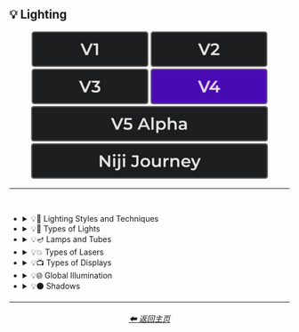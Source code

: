 <h2>💡 Lighting</h2>

<div align="center">

[<img src="/Images/Repo_Parts/Buttons/Version_Buttons/button_version_V1_inactive.webp?raw=true" alt="MidJourney V1" height="64" />](/Pages/MJ_V1/Style_Pages/Sphere/Lighting.md)
[<img src="/Images/Repo_Parts/Buttons/Version_Buttons/button_version_V2_inactive.webp?raw=true" alt="MidJourney V2" height="64" />](/Pages/MJ_V2/Style_Pages/Sphere/Lighting.md)
[<img src="/Images/Repo_Parts/Buttons/Version_Buttons/button_version_V3_inactive.webp?raw=true" alt="MidJourney V3" height="64" />](/Pages/MJ_V3/Style_Pages/Just_The_Style/Lighting.md)
[<img src="/Images/Repo_Parts/Buttons/Version_Buttons/button_version_V4_active.webp?raw=true" alt="MidJourney V4" height="64" />](/Pages/MJ_V4/Style_Pages/Just_The_Style/Lighting.md)
<br>
[<img src="/Images/Repo_Parts/Buttons/Version_Buttons/button_version_V5_Alpha_inactive_half.webp?raw=true" alt="MidJourney V5" height="64" />](/Pages/MJ_V5/Style_Pages/Just_The_Style/Lighting.md)
[<img src="/Images/Repo_Parts/Buttons/Version_Buttons/button_version_niji_inactive_half.webp?raw=true" alt="Niji Journey" height="64" />](/Pages/Niji_Journey/Style_Pages/Lighting.md)


</div>

<hr>
<br>


- <details><summary>💡🔦 Lighting Styles and Techniques</summary><p><div align="center">

    | Lighting | Illuminated | Illumination |
    | :-: | :-: | :-: |
    | <img src="/Images/MJ_V4/V4_Alpha_3.5/Midjourney_Styles/Lighting.webp?raw=true" width="256" /> | <img src="/Images/MJ_V4/V4_Alpha_3.5/Midjourney_Styles/Illuminated.webp?raw=true" width="256" /> | <img src="/Images/MJ_V4/V4_Alpha_3.5/Midjourney_Styles/Illumination.webp?raw=true" width="256" /> |
        
    <br>
    
    | Frontlight | Halfrear Lighting | Backlight |
    | :-: | :-: | :-: |
    | <img src="/Images/MJ_V4/V4_Alpha_3.5/Midjourney_Styles/Frontlight.webp?raw=true" width="256" /> | <img src="/Images/MJ_V4/V4_Alpha_3.5/Midjourney_Styles/Halfrear_Lighting.webp?raw=true" width="256" /> | <img src="/Images/MJ_V4/V4_Alpha_3.5/Midjourney_Styles/Backlight.webp?raw=true" width="256" /> | 

    <br>

    | Dim | Dim Lighting | Dark Lighting |
    | :-: | :-: | :-: |
    | <img src="/Images/MJ_V4/V4_Alpha_3.5/Midjourney_Styles/Dim.webp?raw=true" width="256" /> | <img src="/Images/MJ_V4/V4_Alpha_3.5/Midjourney_Styles/Dim_Lighting.webp?raw=true" width="256" /> | <img src="/Images/MJ_V4/V4_Alpha_3.5/Midjourney_Styles/Dark_Lighting.webp?raw=true" width="256" /> |

    <br>
    
    | Bright | Ultrabright | Blinding Light |
    | :-: | :-: | :-: |
    | <img src="/Images/MJ_V4/V4_Alpha_3.5/Midjourney_Styles/Bright.webp?raw=true" width="256" /> | <img src="/Images/MJ_V4/V4_Alpha_3.5/Midjourney_Styles/Ultrabright.webp?raw=true" width="256" /> | <img src="/Images/MJ_V4/V4_Alpha_3.5/Midjourney_Styles/Blinding_Light.webp?raw=true" width="256" /> |

    <br>

    | Moody Lighting | Mood Lighting |
    | :-: | :-: |
    | <img src="/Images/MJ_V4/V4_Alpha_3.5/Midjourney_Styles/Moody_Lighting.webp?raw=true" width="256" /> | <img src="/Images/MJ_V4/V4_Alpha_3.5/Midjourney_Styles/Mood_Lighting.webp?raw=true" width="256" /> |

    <br>

    | Cinematic Lighting | Studio Lighting | Cove Lighting |
    | :-: | :-: | :-: |
    | <img src="/Images/MJ_V4/V4_Alpha_3.5/Midjourney_Styles/Cinematic_Lighting.webp?raw=true" width="256" /> | <img src="/Images/MJ_V4/V4_Alpha_3.5/Midjourney_Styles/Studio_Lighting.webp?raw=true" width="256" /> | <img src="/Images/MJ_V4/V4_Alpha_3.5/Midjourney_Styles/Cove_Lighting.webp?raw=true" width="256" /> |
    
    <br>
    
    | Soft Lighting | Hard Lighting | Accent Lighting |
    | :-: | :-: | :-: |
    | <img src="/Images/MJ_V4/V4_Alpha_3.5/Midjourney_Styles/Soft_Lighting.webp?raw=true" width="256" /> | <img src="/Images/MJ_V4/V4_Alpha_3.5/Midjourney_Styles/Hard_Lighting.webp?raw=true" width="256" /> | <img src="/Images/MJ_V4/V4_Alpha_3.5/Midjourney_Styles/Accent_Lighting.webp?raw=true" width="256" /> |
    
    <br>
    
    | Volumetric | Volumetric Lighting | Contre-Jour |
    | :-: | :-: | :-: |
    | <img src="/Images/MJ_V4/V4_Alpha_3.5/Midjourney_Styles/Volumetric.webp?raw=true" width="256" /> | <img src="/Images/MJ_V4/V4_Alpha_3.5/Midjourney_Styles/Volumetric_Lighting.webp?raw=true" width="256" /> | <img src="/Images/MJ_V4/V4_Alpha_3.5/Midjourney_Styles/Contre-Jour.webp?raw=true" width="256" /> |
    
    <br>
    
    | Rembrandt Lighting | Split Lighting | Beautiful Lighting |
    | :-: | :-: | :-: |
    | <img src="/Images/MJ_V4/V4_Alpha_3.5/Midjourney_Styles/Rembrandt_Lighting.webp?raw=true" width="256" /> | <img src="/Images/MJ_V4/V4_Alpha_3.5/Midjourney_Styles/Split_Lighting.webp?raw=true" width="256" /> | <img src="/Images/MJ_V4/V4_Alpha_3.5/Midjourney_Styles/Beautiful_Lighting.webp?raw=true" width="256" /> |
    
    <br>
    
    | Low-Key Lighting | High-Key Lighting |
    | :-: | :-: |
    | <img src="/Images/MJ_V4/V4_Alpha_3.5/Midjourney_Styles/Low-Key_Lighting.webp?raw=true" width="256" /> | <img src="/Images/MJ_V4/V4_Alpha_3.5/Midjourney_Styles/High-Key_Lighting.webp?raw=true" width="256" /> |
    
    <br>
    
    | Downlighting | Uplighting |
    | :-: | :-: |
    | <img src="/Images/MJ_V4/V4_Alpha_3.5/Midjourney_Styles/Downlighting.webp?raw=true" width="256" /> | <img src="/Images/MJ_V4/V4_Alpha_3.5/Midjourney_Styles/Uplighting.webp?raw=true" width="256" /> |
    
    <br>
    
    | Under-Illumination | Over-Illumination |
    | :-: | :-: |
    | <img src="/Images/MJ_V4/V4_Alpha_3.5/Midjourney_Styles/Under-Illumination.webp?raw=true" width="256" /> | <img src="/Images/MJ_V4/V4_Alpha_3.5/Midjourney_Styles/Over-Illumination.webp?raw=true" width="256" /> |

    <br>
    
    | Veiling Flare | Caustic Lighting | Ethereal Lighting |
    | :-: | :-: | :-: |
    | <img src="/Images/MJ_V4/V4_Alpha_3.5/Midjourney_Styles/Veiling_Flare.webp?raw=true" width="256" /> | <img src="/Images/MJ_V4/V4_Alpha_3.5/Midjourney_Styles/Caustic_Lighting.webp?raw=true" width="256" /> | <img src="/Images/MJ_V4/V4_Alpha_3.5/Midjourney_Styles/Ethereal_Lighting.webp?raw=true" width="256" /> |

    <br>

    | Nightclub Lighting | DJ Lighting |
    | :-: | :-: |
    | <img src="/Images/MJ_V4/V4_Alpha_3.5/Midjourney_Styles/Nightclub_Lighting.webp?raw=true" width="256" /> | <img src="/Images/MJ_V4/V4_Alpha_3.5/Midjourney_Styles/DJ_Lighting.webp?raw=true" width="256" /> |

    <br>

    | Concert Lighting | Museum Lighting |
    | :-: | :-: |
    | <img src="/Images/MJ_V4/V4_Alpha_3.5/Midjourney_Styles/Concert_Lighting.webp?raw=true" width="256" /> | <img src="/Images/MJ_V4/V4_Alpha_3.5/Midjourney_Styles/Museum_Lighting.webp?raw=true" width="256" /> |

    <br>

    | Light Pollution |
    | :-: |
    | <img src="/Images/MJ_V4/V4_Alpha_3.5/Midjourney_Styles/Light_Pollution.webp?raw=true" width="256" /> |

    <br>
    
    | Epic Light |
    | :-: |
    | <img src="/Images/MJ_V4/V4_Alpha_3.5/Midjourney_Styles/Epic_Light.webp?raw=true" width="256" /> |

    </div></p></details>


- <details><summary>💡🏮 Types of Lights</summary><p><div align="center">

    | Spotlight | Floodlight |
    | :-: | :-: |
    | <img src="/Images/MJ_V4/V4_Alpha_3.5/Midjourney_Styles/Spotlight.webp?raw=true" width="256" /> | <img src="/Images/MJ_V4/V4_Alpha_3.5/Midjourney_Styles/Floodlight.webp?raw=true" width="256" /> |
    
    <br>
    
    | Rim Lights | Rim Lighting | Marquee |
    | :-: | :-: | :-: |
    | <img src="/Images/MJ_V4/V4_Alpha_3.5/Midjourney_Styles/Rim_Lights.webp?raw=true" width="256" /> | <img src="/Images/MJ_V4/V4_Alpha_3.5/Midjourney_Styles/Rim_Lighting.webp?raw=true" width="256" /> | <img src="/Images/MJ_V4/V4_Alpha_3.5/Midjourney_Styles/Marquee.webp?raw=true" width="256" /> |
    
    <br>
    
    | Strobe | Strobe Light | Stroboscope |
    | :-: | :-: | :-: |
    | <img src="/Images/MJ_V4/V4_Alpha_3.5/Midjourney_Styles/Strobe.webp?raw=true" width="256" /> | <img src="/Images/MJ_V4/V4_Alpha_3.5/Midjourney_Styles/Strobe_Light.webp?raw=true" width="256" /> | <img src="/Images/MJ_V4/V4_Alpha_3.5/Midjourney_Styles/Stroboscope.webp?raw=true" width="256" /> |

    <br>

    | Flickering Light | Bubble Light |
    | :-: | :-: |
    | <img src="/Images/MJ_V4/V4_Alpha_3.5/Midjourney_Styles/Flickering_Light.webp?raw=true" width="256" /> | <img src="/Images/MJ_V4/V4_Alpha_3.5/Midjourney_Styles/Bubble_Light.webp?raw=true" width="256" /> |
    
    <br>
    
    | Crepuscular Rays | Rays of Shimmering Light | Godrays |
    | :-: | :-: | :-: |
    | <img src="/Images/MJ_V4/V4_Alpha_3.5/Midjourney_Styles/Crepuscular_Rays.webp?raw=true" width="256" /> | <img src="/Images/MJ_V4/V4_Alpha_3.5/Midjourney_Styles/Rays_of_Shimmering_Light.webp?raw=true" width="256" /> | <img src="/Images/MJ_V4/V4_Alpha_3.5/Midjourney_Styles/Godrays.webp?raw=true" width="256" /> |
    
    <br>
    
    | Anticrepuscular Rays | Light Pillars | Tyndall Effect |
    | :-: | :-: | :-: |
    | <img src="/Images/MJ_V4/V4_Alpha_3.6/Midjourney_Styles/Anticrepuscular_Rays.webp?raw=true" width="256" /> | <img src="/Images/MJ_V4/V4_Alpha_3.6/Midjourney_Styles/Light_Pillars.webp?raw=true" width="256" /> | <img src="/Images/MJ_V4/V4_Alpha_3.6/Midjourney_Styles/Tyndall_Effect.webp?raw=true" width="256" /> |

    <br>
    
    | Afterglow | Airglow | Alpenglow |
    | :-: | :-: | :-: |
    | <img src="/Images/MJ_V4/V4_Alpha_3.6/Midjourney_Styles/Afterglow.webp?raw=true" width="256" /> | <img src="/Images/MJ_V4/V4_Alpha_3.6/Midjourney_Styles/Airglow.webp?raw=true" width="256" /> | <img src="/Images/MJ_V4/V4_Alpha_3.6/Midjourney_Styles/Alpenglow.webp?raw=true" width="256" /> |

    <br>
    
    | Artificial Lighting | Natural Lighting |
    | :-: | :-: |
    | <img src="/Images/MJ_V4/V4_Alpha_3.5/Midjourney_Styles/Artificial_Lighting.webp?raw=true" width="256" /> | <img src="/Images/MJ_V4/V4_Alpha_3.5/Midjourney_Styles/Natural_Lighting.webp?raw=true" width="256" /> |

    <br>

    | Sunlight | Direct Sunlight | Sunshine Ray |
    | :-: | :-: | :-: |
    | <img src="/Images/MJ_V4/V4_Alpha_3.5/Midjourney_Styles/Sunlight.webp?raw=true" width="256" /> | <img src="/Images/MJ_V4/V4_Alpha_3.5/Midjourney_Styles/Direct_Sunlight.webp?raw=true" width="256" /> | <img src="/Images/MJ_V4/V4_Alpha_3.5/Midjourney_Styles/Sunshine_Ray.webp?raw=true" width="256" /> |
    
    <br>

    | Sunbeams | Sunshaft |
    | :-: | :-: |
    | <img src="/Images/MJ_V4/V4_Alpha_3.5/Midjourney_Styles/Sunbeams.webp?raw=true" width="256" /> | <img src="/Images/MJ_V4/V4_Alpha_3.5/Midjourney_Styles/Sunshaft.webp?raw=true" width="256" /> |

    <br>

    | Moonbeams | Starlight |
    | :-: | :-: |
    | <img src="/Images/MJ_V4/V4_Alpha_3.5/Midjourney_Styles/Moonbeams.webp?raw=true" width="256" /> | <img src="/Images/MJ_V4/V4_Alpha_3.5/Midjourney_Styles/Starlight.webp?raw=true" width="256" /> |

    <br>
    
    | Waning Light | Radiant Light |
    | :-: | :-: |
    | <img src="/Images/MJ_V4/V4_Alpha_3.5/Midjourney_Styles/Waning_Light.webp?raw=true" width="256" /> | <img src="/Images/MJ_V4/V4_Alpha_3.5/Midjourney_Styles/Radiant_Light.webp?raw=true" width="256" /> |

    <br>

    | Incandescent | Fluorescent |
    | :-: | :-: |
    | <img src="/Images/MJ_V4/V4_Alpha_3.5/Midjourney_Styles/Incandescent.webp?raw=true" width="256" /> | <img src="/Images/MJ_V4/V4_Alpha_3.5/Midjourney_Styles/Fluorescent.webp?raw=true" width="256" /> |

    <br>

    | CFL | CFL Light |
    | :-: | :-: |
    | <img src="/Images/MJ_V4/V4_Alpha_3.5/Midjourney_Styles/CFL.webp?raw=true" width="256" /> | <img src="/Images/MJ_V4/V4_Alpha_3.5/Midjourney_Styles/CFL_Light.webp?raw=true" width="256" /> |
    
    <br>

    | Candlelight | Torch | Torch Light |
    | :-: | :-: | :-: |
    | <img src="/Images/MJ_V4/V4_Alpha_3.5/Midjourney_Styles/Candlelight.webp?raw=true" width="256" /> | <img src="/Images/MJ_V4/V4_Alpha_3.5/Midjourney_Styles/Torch.webp?raw=true" width="256" /> | <img src="/Images/MJ_V4/V4_Alpha_3.5/Midjourney_Styles/Torch_Light.webp?raw=true" width="256" /> |
    
    <br>
    
    | Tesla Coil | Electric Arc |
    | :-: | :-: |
    | <img src="/Images/MJ_V4/V4_Alpha_3.5/Midjourney_Styles/Tesla_Coil.webp?raw=true" width="256" /> | <img src="/Images/MJ_V4/V4_Alpha_3.5/Midjourney_Styles/Electric_Arc.webp?raw=true" width="256" /> |

    <br>

    | Glow Stick | Blacklight |
    | :-: | :-: |
    | <img src="/Images/MJ_V4/V4_Alpha_3.5/Midjourney_Styles/Glow_Stick.webp?raw=true" width="256" /> | <img src="/Images/MJ_V4/V4_Alpha_3.5/Midjourney_Styles/Blacklight.webp?raw=true" width="256" /> |

    <br>

    | Gobo | Gobo Light |
    | :-: | :-: |
    | <img src="/Images/MJ_V4/V4_Alpha_3.5/Midjourney_Styles/Gobo.webp?raw=true" width="256" /> | <img src="/Images/MJ_V4/V4_Alpha_3.5/Midjourney_Styles/Gobo_Light.webp?raw=true" width="256" /> |

    <br>
    
    | Halogen | Argon Flash |
    | :-: | :-: |
    | <img src="/Images/MJ_V4/V4_Alpha_3.5/Midjourney_Styles/Halogen.webp?raw=true" width="256" /> | <img src="/Images/MJ_V4/V4_Alpha_3.5/Midjourney_Styles/Argon_Flash.webp?raw=true" width="256" /> |

    <br>
    
    | Lantern | Schwarz Lantern | Coleman Lantern |
    | :-: | :-: | :-: |
    | <img src="/Images/MJ_V4/V4_Alpha_3.5/Midjourney_Styles/Lantern.webp?raw=true" width="256" /> | <img src="/Images/MJ_V4/V4_Alpha_3.5/Midjourney_Styles/Schwarz_Lantern.webp?raw=true" width="256" /> | <img src="/Images/MJ_V4/V4_Alpha_3.5/Midjourney_Styles/Coleman_Lantern.webp?raw=true" width="256" /> |

    <br>

    | Flare | Ember Light |
    | :-: | :-: |
    | <img src="/Images/MJ_V4/V4_Alpha_3.5/Midjourney_Styles/Flare.webp?raw=true" width="256" /> | <img src="/Images/MJ_V4/V4_Alpha_3.5/Midjourney_Styles/Ember_Light.webp?raw=true" width="256" /> |

    <br>
    
    | Edison Bulb |
    | :-: |
    | <img src="/Images/MJ_V4/V4_Alpha_3.5/Midjourney_Styles/Edison_Bulb.webp?raw=true" width="256" /> |

    <br>
    
    | Nightlight | Christmas Lights |
    | :-: | :-: |
    | <img src="/Images/MJ_V4/V4_Alpha_3.5/Midjourney_Styles/Nightlight.webp?raw=true" width="256" /> | <img src="/Images/MJ_V4/V4_Alpha_3.5/Midjourney_Styles/Christmas_Lights.webp?raw=true" width="256" /> |

    <br>

    | Optical Fiber | Electroluminescent Wire | Electromagnetic Spectrum |
    | :-: | :-: | :-: |
    | <img src="/Images/MJ_V4/V4_Alpha_3.5/Midjourney_Styles/Optical_Fiber.webp?raw=true" width="256" /> | <img src="/Images/MJ_V4/V4_Alpha_3.5/Midjourney_Styles/Electroluminescent_Wire.webp?raw=true" width="256" /> | <img src="/Images/MJ_V4/V4_Alpha_3.5/Midjourney_Styles/Electromagnetic_Spectrum.webp?raw=true" width="256" /> |

    <br>
    
    | Infrared | Ultraviolet | UV |
    | :-: | :-: | :-: |
    | <img src="/Images/MJ_V4/V4_Alpha_3.5/Midjourney_Styles/Infrared.webp?raw=true" width="256" /> | <img src="/Images/MJ_V4/V4_Alpha_3.5/Midjourney_Styles/Ultraviolet.webp?raw=true" width="256" /> | <img src="/Images/MJ_V4/V4_Alpha_3.5/Midjourney_Styles/UV.webp?raw=true" width="256" /> | 

    <br>
    
    | X-Ray | Orbital X-Ray |
    | :-: | :-: |
    | <img src="/Images/MJ_V4/V4_Alpha_3.5/Midjourney_Styles/X-Ray.webp?raw=true" width="256" /> | <img src="/Images/MJ_V4/V4_Alpha_3/Midjourney_Styles/Orbital_X-Ray.webp?raw=true" width="256" /> |

    <br>

    | Lightspeed |
    | :-: |
    | <img src="/Images/MJ_V4/V4_Alpha_3.5/Midjourney_Styles/Lightspeed.webp?raw=true" width="256" /> |

    <br>

    | Nightclub |
    | :-: |
    | <img src="/Images/MJ_V4/V4_Alpha_3.5/Midjourney_Styles/Nightclub.webp?raw=true" width="256" /> |
    
    <br>
    
    | Glowing Radioactivity | Nuclear Waste | Glowing Nuclear Waste |
    | :-: | :-: | :-: |
    | <img src="/Images/MJ_V4/V4_Alpha_3.5/Midjourney_Styles/Glowing_Radioactivity.webp?raw=true" width="256" /> | <img src="/Images/MJ_V4/V4_Alpha_3.5/Midjourney_Styles/Nuclear_Waste.webp?raw=true" width="256" /> | <img src="/Images/MJ_V4/V4_Alpha_3.5/Midjourney_Styles/Glowing_Nuclear_Waste.webp?raw=true" width="256" /> |

  </div></p></details>


- <details><summary>💡🪔 Lamps and Tubes</summary><p><div align="center">

    | Flash-Lamp | Flashtube |
    | :-: | :-: |
    | <img src="/Images/MJ_V4/V4_Alpha_3.5/Midjourney_Styles/Flash-Lamp.webp?raw=true" width="256" /> | <img src="/Images/MJ_V4/V4_Alpha_3.5/Midjourney_Styles/Flashtube.webp?raw=true" width="256" /> |

    <br>

    | Incandescent Lamp | Fluorescent Lamp |
    | :-: | :-: |
    | <img src="/Images/MJ_V4/V4_Alpha_3.5/Midjourney_Styles/Incandescent_Lamp.webp?raw=true" width="256" /> | <img src="/Images/MJ_V4/V4_Alpha_3.5/Midjourney_Styles/Fluorescent_Lamp.webp?raw=true" width="256" /> |

    <br>

    | Plasma Globe | Plasma Lamp | Lava Lamp |
    | :-: | :-: | :-: |
    | <img src="/Images/MJ_V4/V4_Alpha_3.5/Midjourney_Styles/Plasma_Globe.webp?raw=true" width="256" /> | <img src="/Images/MJ_V4/V4_Alpha_3.5/Midjourney_Styles/Plasma_Lamp.webp?raw=true" width="256" /> | <img src="/Images/MJ_V4/V4_Alpha_3.5/Midjourney_Styles/Lava_Lamp.webp?raw=true" width="256" /> |

    <br>

    | Crackle Tube |
    | :-: |
    | <img src="/Images/MJ_V4/V4_Alpha_3.5/Midjourney_Styles/Crackle_Tube.webp?raw=true" width="256" /> |

    <br>

    | Halogen Lamp |
    | :-: |
    | <img src="/Images/MJ_V4/V4_Alpha_3.5/Midjourney_Styles/Halogen_Lamp.webp?raw=true" width="256" /> |

    <br>

    | Neon Lamp | Xenon Lamp | Krypton Lamp |
    | :-: | :-: | :-: |
    | <img src="/Images/MJ_V4/V4_Alpha_3.5/Midjourney_Styles/Neon_Lamp.webp?raw=true" width="256" /> | <img src="/Images/MJ_V4/V4_Alpha_3.5/Midjourney_Styles/Xenon_Lamp.webp?raw=true" width="256" /> | <img src="/Images/MJ_V4/V4_Alpha_3.5/Midjourney_Styles/Krypton_Lamp.webp?raw=true" width="256" /> |

    <br>

    | Argon Lamp |
    | :-: |
    | <img src="/Images/MJ_V4/V4_Alpha_3.5/Midjourney_Styles/Argon_Lamp.webp?raw=true" width="256" /> |

    <br>

    | Helium Lamp | Carbide Lamp |
    | :-: | :-: |
    | <img src="/Images/MJ_V4/V4_Alpha_3.5/Midjourney_Styles/Helium_Lamp.webp?raw=true" width="256" /> | <img src="/Images/MJ_V4/V4_Alpha_3.5/Midjourney_Styles/Carbide_Lamp.webp?raw=true" width="256" /> |

    <br>

    | Argand Lamp | Diya Lamp | Arc Lamp |
    | :-: | :-: | :-: |
    | <img src="/Images/MJ_V4/V4_Alpha_3.5/Midjourney_Styles/Argand_Lamp.webp?raw=true" width="256" /> | <img src="/Images/MJ_V4/V4_Alpha_3.5/Midjourney_Styles/Diya_Lamp.webp?raw=true" width="256" /> | <img src="/Images/MJ_V4/V4_Alpha_3.5/Midjourney_Styles/Arc_Lamp.webp?raw=true" width="256" /> |

    <br>

    | Gas Lamp | Gas Mantle | Kerosene Lamp |
    | :-: | :-: | :-: |
    | <img src="/Images/MJ_V4/V4_Alpha_3.5/Midjourney_Styles/Gas_Lamp.webp?raw=true" width="256" /> | <img src="/Images/MJ_V4/V4_Alpha_3.5/Midjourney_Styles/Gas_Mantle.webp?raw=true" width="256" /> | <img src="/Images/MJ_V4/V4_Alpha_3.5/Midjourney_Styles/Kerosene_Lamp.webp?raw=true" width="256" /> |

    <br>

    | Tilley Lamp | Oil Lamp |
    | :-: | :-: |
    | <img src="/Images/MJ_V4/V4_Alpha_3.5/Midjourney_Styles/Tilley_Lamp.webp?raw=true" width="256" /> | <img src="/Images/MJ_V4/V4_Alpha_3.5/Midjourney_Styles/Oil_Lamp.webp?raw=true" width="256" /> |

    <br>

    | Mercury-Vapor Lamp | Metal-Halide Lamp | Sodium-Vapor Lamp |
    | :-: | :-: | :-: |
    | <img src="/Images/MJ_V4/V4_Alpha_3.5/Midjourney_Styles/Mercury-Vapor_Lamp.webp?raw=true" width="256" /> | <img src="/Images/MJ_V4/V4_Alpha_3.5/Midjourney_Styles/Metal-Halide_Lamp.webp?raw=true" width="256" /> | <img src="/Images/MJ_V4/V4_Alpha_3.5/Midjourney_Styles/Sodium-Vapor_Lamp.webp?raw=true" width="256" /> |

    <br>

    | Sulfur Lamp | Hollow-Cathode Lamp | Electrodeless Lamp |
    | :-: | :-: | :-: |
    | <img src="/Images/MJ_V4/V4_Alpha_3.5/Midjourney_Styles/Sulfur_Lamp.webp?raw=true" width="256" /> | <img src="/Images/MJ_V4/V4_Alpha_3.5/Midjourney_Styles/Hollow-Cathode_Lamp.webp?raw=true" width="256" /> | <img src="/Images/MJ_V4/V4_Alpha_3.5/Midjourney_Styles/Electrodeless_Lamp.webp?raw=true" width="256" /> |

    <br>

    | Nixie Tube | Rubens-Tube |
    | :-: | :-: |
    | <img src="/Images/MJ_V4/V4_Alpha_3.5/Midjourney_Styles/Nixie_Tube.webp?raw=true" width="256" /> | <img src="/Images/MJ_V4/V4_Alpha_3.5/Midjourney_Styles/Rubens-Tube.webp?raw=true" width="256" /> |

    <br>

    | Vacuum Tube Lamp | Geissler Tube | Dekatron |
    | :-: | :-: | :-: |
    | <img src="/Images/MJ_V4/V4_Alpha_3.5/Midjourney_Styles/Vacuum_Tube_Lamp.webp?raw=true" width="256" /> | <img src="/Images/MJ_V4/V4_Alpha_3.5/Midjourney_Styles/Geissler_Tube.webp?raw=true" width="256" /> | <img src="/Images/MJ_V4/V4_Alpha_3.5/Midjourney_Styles/Dekatron.webp?raw=true" width="256" /> |

  </div></p></details>


- <details><summary>💡💥 Types of Lasers</summary><p><div align="center">

    | Laser | Laser Light Show |
    | :-: | :-: |
    | <img src="/Images/MJ_V4/V4_Alpha_3.5/Midjourney_Styles/Laser.webp?raw=true" width="256" /> | <img src="/Images/MJ_V4/V4_Alpha_3.5/Midjourney_Styles/Laser_Light_Show.webp?raw=true" width="256" /> |

    <br>
    
    | Dye-Laser | Ion-Laser | Gas-Laser |
    | :-: | :-: | :-: |
    | <img src="/Images/MJ_V4/V4_Alpha_3.5/Midjourney_Styles/Dye-Laser.webp?raw=true" width="256" /> | <img src="/Images/MJ_V4/V4_Alpha_3.5/Midjourney_Styles/Ion-Laser.webp?raw=true" width="256" /> | <img src="/Images/MJ_V4/V4_Alpha_3.5/Midjourney_Styles/Gas-Laser.webp?raw=true" width="256" /> |

    </div></p></details>


- <details><summary>💡📺 Types of Displays</summary><p><div align="center">
    
    | 7 Segment Display | Dot Matrix Display | Electroluminescent Display |
    | :-: | :-: | :-: |
    | <img src="/Images/MJ_V4/V4_Alpha_3.5/Midjourney_Styles/7_Segment_Display.webp?raw=true" width="256" /> | <img src="/Images/MJ_V4/V4_Alpha_3.5/Midjourney_Styles/Dot_Matrix_Display.webp?raw=true" width="256" /> | <img src="/Images/MJ_V4/V4_Alpha_3.5/Midjourney_Styles/Electroluminescent_Display.webp?raw=true" width="256" /> |
    
    <br>

    | CRT | Vacuum Fluorescent Display | Phosphor Display |
    | :-: | :-: | :-: |
    | <img src="/Images/MJ_V4/V4_Alpha_3.5/Midjourney_Styles/CRT.webp?raw=true" width="256" /> | <img src="/Images/MJ_V4/V4_Alpha_3.5/Midjourney_Styles/Vacuum_Fluorescent_Display.webp?raw=true" width="256" /> | <img src="/Images/MJ_V4/V4_Alpha_3.5/Midjourney_Styles/Phosphor_Display.webp?raw=true" width="256" /> |
    
    <br>
    
    | LCD | LED |
    | :-: | :-: |
    | <img src="/Images/MJ_V4/V4_Alpha_3.5/Midjourney_Styles/LCD.webp?raw=true" width="256" /> | <img src="/Images/MJ_V4/V4_Alpha_3.5/Midjourney_Styles/LED.webp?raw=true" width="256" /> |
    
    <br>
    
    | OLED | AMOLED |
    | :-: | :-: |
    | <img src="/Images/MJ_V4/V4_Alpha_3.5/Midjourney_Styles/OLED.webp?raw=true" width="256" /> | <img src="/Images/MJ_V4/V4_Alpha_3.5/Midjourney_Styles/AMOLED.webp?raw=true" width="256" /> |
    
    <br>
    
    | Plasma Display | Quantum Dot | Quantum Dot Display |
    | :-: | :-: | :-: |
    | <img src="/Images/MJ_V4/V4_Alpha_3.5/Midjourney_Styles/Plasma_Display.webp?raw=true" width="256" /> | <img src="/Images/MJ_V4/V4_Alpha_3.5/Midjourney_Styles/Quantum_Dot.webp?raw=true" width="256" /> | <img src="/Images/MJ_V4/V4_Alpha_3.5/Midjourney_Styles/Quantum_Dot_Display.webp?raw=true" width="256" /> |

    <br>

    | Jumbotron |
    | :-: |
    | <img src="/Images/MJ_V4/V4_Alpha_3.5/Midjourney_Styles/Jumbotron.webp?raw=true" width="256" /> |

    </div></p></details>


- <details><summary>💡🌐 Global Illumination</summary><p><div align="center">

    | Global Illumination | Lumen Global Illumination | Screen Space Global Illumination |
    | :-: | :-: | :-: |
    | <img src="/Images/MJ_V4/V4_Alpha_3.5/Midjourney_Styles/Global_Illumination.webp?raw=true" width="256" /> | <img src="/Images/MJ_V4/V4_Alpha_3.5/Midjourney_Styles/Lumen_Global_Illumination.webp?raw=true" width="256" /> | <img src="/Images/MJ_V4/V4_Alpha_3.5/Midjourney_Styles/Screen_Space_Global_Illumination.webp?raw=true" width="256" /> | 
    
    <br>
    
    | Ray Tracing Global Illumination |
    | :-: |
    | <img src="/Images/MJ_V4/V4_Alpha_3.5/Midjourney_Styles/Ray_Tracing_Global_Illumination.webp?raw=true" width="256" /> |

    <br>

    | Photon-Mapping |
    | :-: |
    | <img src="/Images/MJ_V4/V4_Alpha_3.5/Midjourney_Styles/Photon-Mapping.webp?raw=true" width="256" /> |

    </div></p></details>


- <details><summary>💡⚫ Shadows</summary><p><div align="center">
    
    | Shadow | Shadows | Ray Traced Shadows |
    | :-: | :-: | :-: |
    | <img src="/Images/MJ_V4/V4_Alpha_3.5/Midjourney_Styles/Shadow.webp?raw=true" width="256" /> | <img src="/Images/MJ_V4/V4_Alpha_3.5/Midjourney_Styles/Shadows.webp?raw=true" width="256" /> | <img src="/Images/MJ_V4/V4_Alpha_3.5/Midjourney_Styles/Ray_Traced_Shadows.webp?raw=true" width="256" /> |

    <br>
    
    | Drop-Shadow | Shade |
    | :-: | :-: |
    | <img src="/Images/MJ_V4/V4_Alpha_3.6/Midjourney_Styles/Drop-Shadow.webp?raw=true" width="256" /> | <img src="/Images/MJ_V4/V4_Alpha_3.6/Midjourney_Styles/Shade.webp?raw=true" width="256" /> |

    </div></p></details>

<hr>
<div align="center">
    <h6><a href="/README.md">⬅ 返回主页</a></h6>
</div>